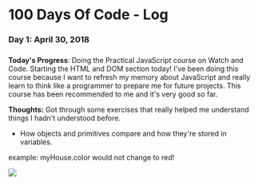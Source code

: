 # 100 Days Of Code - Log

### Day 1: April 30, 2018
#####

**Today's Progress**: Doing the Practical JavaScript course on Watch and Code. Starting the HTML and DOM section today! I've been doing this course because I want to refresh my memory about JavaScript and really learn to think like a programmer to prepare me for future projects. This course has been recommended to me and it's very good so far. 

**Thoughts:** Got through some exercises that really helped me understand things I hadn't understood before. 
- How objects and primitives compare and how they're stored in variables.

example: myHouse.color would not change to red!

![](https://s18.postimg.cc/swolz2qs9/think-like-a-computer.png)
